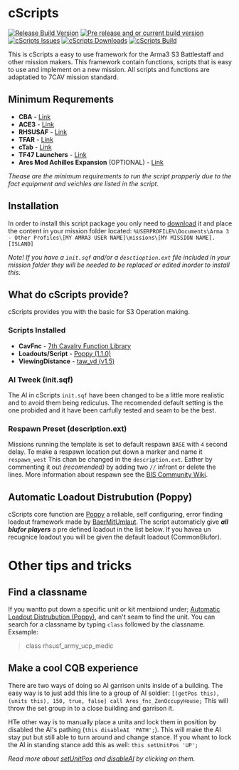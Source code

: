 # cScripts
<p align="left">
<a href="https://github.com/7Cav/cScripts/releases/latest"><img src="https://img.shields.io/github/release/7Cav/cScripts.svg?style=plastic&label=Release%20Build" alt="Release Build Version"></a>
 <a href="https://github.com/7Cav/cScripts/releases/"><img src="https://img.shields.io/github/release/7Cav/cScripts/all.svg?style=plastic&label=Pre-release" alt="Pre release and or current build version"></a>
 <a href="https://github.com/7Cav/cScripts/issues"><img src="https://img.shields.io/github/issues-raw/7cav/cScripts.svg?style=plastic&label=Issues" alt="cScripts Issues"></a>
 <a href="https://github.com/7Cav/cScripts/releases"><img src="https://img.shields.io/github/downloads/7cav/cScripts/total.svg?style=plastic&label=Downloads" alt="cScripts Downloads"></a>
<a href="https://travis-ci.org/7Cav/cScripts">
    <img src="https://img.shields.io/travis/7Cav/cScripts.svg?style=plastic" alt="cScripts Build">
</a>
</p>
This is cScripts a easy to use framework for the Arma3 S3 Battlestaff and other mission makers. This framework contain functions, scripts that is easy to use and implement on a new mission. All scripts and functions are adaptatied to 7CAV mission standard.

## Minimum Requrements
- **CBA**                                    - [Link](https://github.com/CBATeam/CBA_A3)
- **ACE3**                                   - [Link](https://ace3mod.com/)
- **RHSUSAF**                                - [Link](http://www.rhsmods.org/)
- **TFAR**                                   - [Link](http://radio.task-force.ru/en/)
- **cTab**                                   - [Link](https://github.com/Riouken/cTab)
- **TF47 Launchers**                         - [Link](https://forums.bistudio.com/forums/topic/176437-tf47-launchers-wip/)
- **Ares Mod Achilles Expansion** (OPTIONAL) - [Link](https://github.com/ArmaAchilles/AresModAchillesExpansion)

*Thease are the minimum requirements to run the script propperly due to the fact equipment and veichles are listed in the script.*

## Installation
In order to install this script package you only need to [download](https://github.com/7Cav/cScripts/releases/latest) it and place the content in your mission folder located:
`%USERPROFILE%\Documents\Arma 3 - Other Profiles\[MY AMRA3 USER NAME]\missions\[MY MISSION NAME].[ISLAND]`

*Note! If you have a `init.sqf` and/or a `desctioption.ext` file included in your mission folder they will be needed to be replaced or edited inorder to install this.*

## What do cScripts provide?
cScripts provides you with the basic for S3 Operation making.

### Scripts Installed
- **CavFnc**                    -   [7th Cavalry Function Library](https://7cav.us/)
- **Loadouts/Script**           -   [Poppy (1.1.0)](https://github.com/BaerMitUmlaut/Poppy)
- **ViewingDistance**           -   [taw_vd (v1.5)](http://www.armaholic.com/page.php?id=19751)

### AI Tweek (init.sqf)
The AI in cScripts `init.sqf` have been changed to be a little more realistic and to avoid them being rediculus. The recomended default setting is the one probided and it have been carfully tested and seam to be the best.

### Respawn Preset (description.ext)
Missions running the template is set to default respawn `BASE` with `4` second delay. To make a respawn location put down a marker and name it `respawn_west` This chan be changed in the `description.ext`. Eather by commenting it out *(recomended)* by adding two `//` infront or delete the lines.
More information about respawn see the [BIS Community Wiki](https://community.bistudio.com/wiki/Arma_3_Respawn).

## Automatic Loadout Distrubution (Poppy)
cScripts core function are [Poppy](https://github.com/BaerMitUmlaut/Poppy) a reliable, self configuring, error finding loadout framework made by [BaerMitUmlaut](https://github.com/BaerMitUmlaut). The script automaticly give ___all blufor players___ a pre defined loadout in the list below. If you havea un recugnice loadout you will be given the default loadout (CommonBlufor).

# Other tips and tricks
## Find a classname
If you wantto put down a specific unit or kit mentaiond under; [Automatic Loadout Distrubution (Poppy)](#automatic-loadout-distrubution-poppy), and can't seam to find the unit. You can search for a classname by typing `class` followed by the classname.
Exsample:
> class rhsusf_army_ucp_medic

## Make a cool CQB experience
There are two ways of doing so AI garrison units inside of a building. The easy way is to just add this line to a group of AI soldier:
```[(getPos this), (units this), 150, true, false] call Ares_fnc_ZenOccupyHouse;```
This will throw the set group in to a close building and garrison it.

HTe other way is to manually place a unita and lock them in position by disabled the AI's pathing (`this disableAI 'PATH';`). This will make the AI stay put but still able to turn around and change stance. If you whant to lock the AI in standing stance add this as well: `this setUnitPos 'UP';`

*Read more about [setUnitPos](https://community.bistudio.com/wiki/setUnitPos) and [disableAI](https://community.bistudio.com/wiki/disableAI) by clicking on them.*
